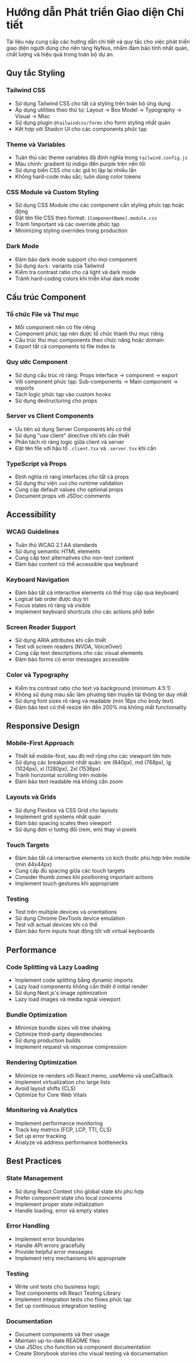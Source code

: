 # Hướng dẫn Phát triển Giao diện Chi tiết

Tài liệu này cung cấp các hướng dẫn chi tiết và quy tắc cho việc phát triển giao diện người dùng cho nền tảng NyNus, nhằm đảm bảo tính nhất quán, chất lượng và hiệu quả trong toàn bộ dự án.

## Quy tắc Styling

### Tailwind CSS

- Sử dụng Tailwind CSS cho tất cả styling trên toàn bộ ứng dụng
- Áp dụng utilities theo thứ tự: Layout → Box Model → Typography → Visual → Misc
- Sử dụng plugin `@tailwindcss/forms` cho form styling nhất quán
- Kết hợp với Shadcn UI cho các components phức tạp

### Theme và Variables

- Tuân thủ các theme variables đã định nghĩa trong `tailwind.config.js`
- Màu chính: gradient từ indigo đến purple trên nền tối
- Sử dụng biến CSS cho các giá trị lặp lại nhiều lần
- Không hard-code màu sắc; luôn dùng color tokens

### CSS Module và Custom Styling

- Sử dụng CSS Module cho các component cần styling phức tạp hoặc động
- Đặt tên file CSS theo format: `[ComponentName].module.css`
- Tránh !important và các override phức tạp
- Minimizing styling overrides trong production

### Dark Mode

- Đảm bảo dark mode support cho mọi component
- Sử dụng `dark:` variants của Tailwind
- Kiểm tra contrast ratio cho cả light và dark mode
- Tránh hard-coding colors khi triển khai dark mode

## Cấu trúc Component

### Tổ chức File và Thư mục

- Mỗi component nên có file riêng
- Component phức tạp nên được tổ chức thành thư mục riêng
- Cấu trúc thư mục components theo chức năng hoặc domain
- Export tất cả components từ file index.ts

### Quy ước Component

- Sử dụng cấu trúc rõ ràng: Props interface → component → export
- Với component phức tạp: Sub-components → Main component → exports
- Tách logic phức tạp vào custom hooks
- Sử dụng destructuring cho props

### Server vs Client Components

- Ưu tiên sử dụng Server Components khi có thể
- Sử dụng "use client" directive chỉ khi cần thiết
- Phân tách rõ ràng logic giữa client và server
- Đặt tên file với hậu tố `.client.tsx` và `.server.tsx` khi cần

### TypeScript và Props

- Định nghĩa rõ ràng interfaces cho tất cả props
- Sử dụng thư viện `zod` cho runtime validation
- Cung cấp default values cho optional props
- Document props với JSDoc comments

## Accessibility

### WCAG Guidelines

- Tuân thủ WCAG 2.1 AA standards
- Sử dụng semantic HTML elements
- Cung cấp text alternatives cho non-text content
- Đảm bảo content có thể accessible qua keyboard

### Keyboard Navigation

- Đảm bảo tất cả interactive elements có thể truy cập qua keyboard
- Logical tab order được duy trì
- Focus states rõ ràng và visible
- Implement keyboard shortcuts cho các actions phổ biến

### Screen Reader Support

- Sử dụng ARIA attributes khi cần thiết
- Test với screen readers (NVDA, VoiceOver)
- Cung cấp text descriptions cho các visual elements
- Đảm bảo forms có error messages accessible

### Color và Typography

- Kiểm tra contrast ratio cho text và background (minimum 4.5:1)
- Không sử dụng màu sắc làm phương tiện truyền tải thông tin duy nhất
- Sử dụng font sizes rõ ràng và readable (min 16px cho body text)
- Đảm bảo text có thể resize lên đến 200% mà không mất functionality

## Responsive Design

### Mobile-First Approach

- Thiết kế mobile-first, sau đó mở rộng cho các viewport lớn hơn
- Sử dụng các breakpoint nhất quán: sm (640px), md (768px), lg (1024px), xl (1280px), 2xl (1536px)
- Tránh horizontal scrolling trên mobile
- Đảm bảo text readable mà không cần zoom

### Layouts và Grids

- Sử dụng Flexbox và CSS Grid cho layouts
- Implement grid systems nhất quán
- Đảm bảo spacing scales theo viewport
- Sử dụng đơn vị tương đối (rem, em) thay vì pixels

### Touch Targets

- Đảm bảo tất cả interactive elements có kích thước phù hợp trên mobile (min 44x44px)
- Cung cấp đủ spacing giữa các touch targets
- Consider thumb zones khi positioning important actions
- Implement touch gestures khi appropriate

### Testing

- Test trên multiple devices và orientations
- Sử dụng Chrome DevTools device emulation
- Test với actual devices khi có thể
- Đảm bảo form inputs hoạt động tốt với virtual keyboards

## Performance

### Code Splitting và Lazy Loading

- Implement code splitting bằng dynamic imports
- Lazy load components không cần thiết ở initial render
- Sử dụng Next.js's image optimization
- Lazy load images và media ngoài viewport

### Bundle Optimization

- Minimize bundle sizes với tree shaking
- Optimize third-party dependencies
- Sử dụng production builds
- Implement request và response compression

### Rendering Optimization

- Minimize re-renders với React.memo, useMemo và useCallback
- Implement virtualization cho large lists
- Avoid layout shifts (CLS)
- Optimize for Core Web Vitals

### Monitoring và Analytics

- Implement performance monitoring
- Track key metrics (FCP, LCP, TTI, CLS)
- Set up error tracking
- Analyze và address performance bottlenecks

## Best Practices

### State Management

- Sử dụng React Context cho global state khi phù hợp
- Prefer component state cho local concerns
- Implement proper state initialization
- Handle loading, error và empty states

### Error Handling

- Implement error boundaries
- Handle API errors gracefully
- Provide helpful error messages
- Implement retry mechanisms khi appropriate

### Testing

- Write unit tests cho business logic
- Test components với React Testing Library
- Implement integration tests cho flows phức tạp
- Set up continuous integration testing

### Documentation

- Document components và their usage
- Maintain up-to-date README files
- Use JSDoc cho function và component documentation
- Create Storybook stories cho visual testing và documentation
